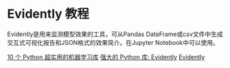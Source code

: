 # Evidently 教程

<show-structure depth="2"/>

Evidently是用来监测模型效果的工具，可从Pandas DataFrame或csv文件中生成交互式可视化报告和JSON格式的效果简介。在Jupyter Notebook中可以使用。


<seealso>
<category ref="ref_docs">
    <a href="https://mp.weixin.qq.com/s/j57blXwEc05ixaZMaBUzbQ">10 个 Python 超实用的机器学习库</a>
    <a href="https://mp.weixin.qq.com/s/LQVEgTgsl3Nx_J4ucjaQKA">强大的 Python 库: Evidently</a>
</category>
<category ref="ref_github">
    <a href="https://github.com/evidentlyai/evidently">Evidently</a>
</category>
<category ref="ref_issues"></category>
<category ref="ref_hf"></category>
<category ref="ref_ms"></category>
</seealso>